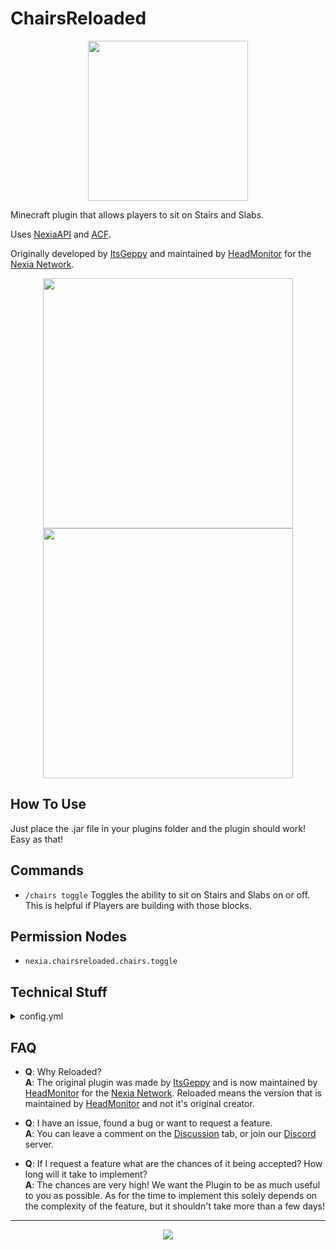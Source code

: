 # ChairsReloaded

<div align="center">
 <img src="https://user-images.githubusercontent.com/62361708/224350839-5483032d-8053-4797-ae60-fba44476ce73.png" width=256>
</div>

Minecraft plugin that allows players to sit on Stairs and Slabs.

Uses [NexiaAPI](https://github.com/NexiaDevelopers/NexiaAPI) and [ACF](https://github.com/aikar/commands).

Originally developed by [ItsGeppy](https://github.com/Gepsu) and maintained by [HeadMonitor](https://github.com/HeadMonitor) for the [Nexia Network](https://www.playnexia.net/).

<div align="center">
 <img src="https://user-images.githubusercontent.com/62361708/224358914-2c5eda3f-4843-4edc-8d83-d64247e30ae6.png" width=400>
 <img src="https://user-images.githubusercontent.com/62361708/224359015-359ab709-c6f9-49a8-b815-36e8e366c33c.png" width=400>
</div>

## How To Use

Just place the .jar file in your plugins folder and the plugin should work! Easy as that!

## Commands

- `/chairs toggle` Toggles the ability to sit on Stairs and Slabs on or off. This is helpful if Players are building with those blocks. 

## Permission Nodes

- `nexia.chairsreloaded.chairs.toggle`

## Technical Stuff

<details>
<summary>config.yml</summary>
<pre>

    # MAIN SETTINGS
    checkForEmptySpace: true          # Makes sure there's space above the Chair before mounting it.
    ignoredEmptySpaceBlocks:          # If the checkForEmptySpace is true, these items will be ignored and count as empty space. If the block contains something from this list in this name it will be ignored.
      - AIR
      - BANNER
      - WALL_SIGN
      - BUTTON
      - LEVER
      - TORCH
      - TRIPWIRE
      - VINE
      - LADDER
    dismountAboveChair: true         # Dismounts above the Chair and not in the Chair.
    blacklistedWorlds:               # The Worlds that Chairs will not work on.
      - ExampleWorld
    
    #     ___ _         _          ___     _              _        _
    #    / __| |_  __ _(_)_ _ ___ | _ \___| |___  __ _ __| |___ __| |
    #   | (__| ' \/ _` | | '_(_-< |   / -_) / _ \/ _` / _` / -_) _` |
    #    \___|_||_\__,_|_|_| /__/ |_|_\___|_\___/\__,_\__,_\___\__,_|
    #
</pre>
</details>

## FAQ

- **Q**: Why Reloaded? \
  **A**: The original plugin was made by [ItsGeppy](https://github.com/Gepsu) and is now maintained by [HeadMonitor](https://github.com/HeadMonitor) for the [Nexia Network](https://www.playnexia.net/). Reloaded means the version that is maintained by [HeadMonitor](https://github.com/HeadMonitor) and not it's original creator.

- **Q**: I have an issue, found a bug or want to request a feature. \
  **A**: You can leave a comment on the [Discussion](https://blank.org) tab, or join our [Discord](https://blank.org) 
         server.
         
- **Q**: If I request a feature what are the chances of it being accepted? How long will it take to implement? \
  **A**: The chances are very high! We want the Plugin to be as much useful to you as possible. As for the time to implement
         this solely depends on the complexity of the feature, but it shouldn't take more than a few days!
---

<p align="center">
  <img src="https://user-images.githubusercontent.com/62361708/220228413-2fea94e2-f7fe-4708-84d7-f8ac6a7bec5f.png"/>
</p>
